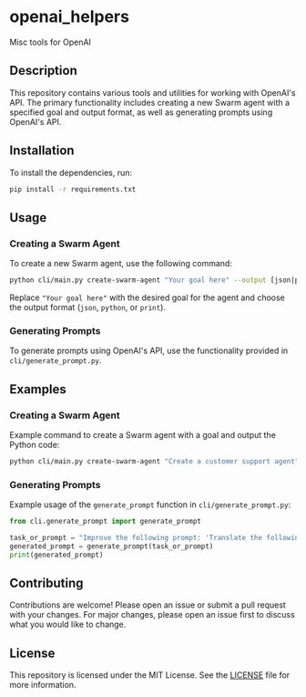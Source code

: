 # openai_helpers

Misc tools for OpenAI

## Description

This repository contains various tools and utilities for working with OpenAI's API. The primary functionality includes creating a new Swarm agent with a specified goal and output format, as well as generating prompts using OpenAI's API.

## Installation

To install the dependencies, run:

```bash
pip install -r requirements.txt
```

## Usage

### Creating a Swarm Agent

To create a new Swarm agent, use the following command:

```bash
python cli/main.py create-swarm-agent "Your goal here" --output [json|python|print]
```

Replace `"Your goal here"` with the desired goal for the agent and choose the output format (`json`, `python`, or `print`).

### Generating Prompts

To generate prompts using OpenAI's API, use the functionality provided in `cli/generate_prompt.py`.

## Examples

### Creating a Swarm Agent

Example command to create a Swarm agent with a goal and output the Python code:

```bash
python cli/main.py create-swarm-agent "Create a customer support agent" --output python
```

### Generating Prompts

Example usage of the `generate_prompt` function in `cli/generate_prompt.py`:

```python
from cli.generate_prompt import generate_prompt

task_or_prompt = "Improve the following prompt: 'Translate the following English text to French.'"
generated_prompt = generate_prompt(task_or_prompt)
print(generated_prompt)
```

## Contributing

Contributions are welcome! Please open an issue or submit a pull request with your changes. For major changes, please open an issue first to discuss what you would like to change.

## License

This repository is licensed under the MIT License. See the [LICENSE](LICENSE) file for more information.

